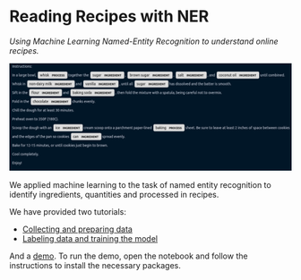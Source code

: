 # Reading Recipes with NER

*Using Machine Learning Named-Entity Recognition to understand online recipes.*

![successful NER on a chocolate chip cookie recipe](demo.png)

We applied machine learning to the task of named entity recognition to identify ingredients, quantities and processed in recipes.

We have provided two tutorials:
* [Collecting and preparing data](./scraper/data/README.md#creation)
* [Labeling data and training the model](./recipes.ipynb)

And a [demo](./demo.ipynb).
To run the demo, open the notebook and follow the instructions to install the necessary packages.
